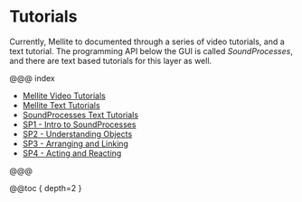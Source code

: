 # Tutorials

Currently, Mellite to documented through a series of video tutorials, and a text tutorial.
The programming API below the GUI is called _SoundProcesses_,
and there are text based tutorials for this layer as well.

@@@ index

* [Mellite Video Tutorials](tut_mellite_videos.md)
* [Mellite Text Tutorials](tut_mellite_text.md)
* [SoundProcesses Text Tutorials](tut_soundprocesses_text.md)
* [SP1 - Intro to SoundProcesses](tut_soundprocesses1.md)
* [SP2 - Understanding Objects](tut_soundprocesses2.md)
* [SP3 - Arranging and Linking](tut_soundprocesses3.md)
* [SP4 - Acting and Reacting](tut_soundprocesses4.md)

@@@

@@toc { depth=2 }
